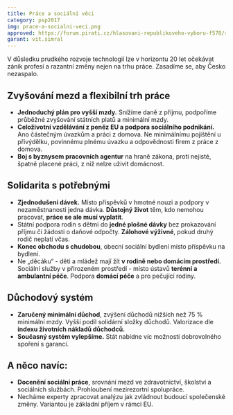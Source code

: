 ```yaml
---
title: Práce a sociální věci
category: psp2017
img: prace-a-socialni-veci.png
approved: https://forum.pirati.cz/hlasovani-republikoveho-vyboru-f578/rv-36-2017-program-2017-prace-a-socialni-veci-r-h-1-k-t37129-10.html
garant: vit.simral
---
```


V důsledku prudkého rozvoje technologií lze v horizontu 20 let očekávat zánik profesí a
razantní změny nejen na trhu práce. Zasadíme se, aby Česko nezaspalo.

## Zvyšování mezd a flexibilní trh práce

* **Jednoduchý plán pro vyšší mzdy.** Snížíme daně z příjmu, podpoříme průběžné
zvyšování státních platů a minimální mzdy.
* **Celoživotní vzdělávání z peněz EU a podpora sociálního podnikání.** Ano částečným
úvazkům a práci z domova. Ne minimálnímu pojištění u přivýdělku, povinnému plnému
úvazku a odpovědnosti firem z práce z domova.
* **Boj s byznysem pracovních agentur** na hraně zákona, proti nejisté, špatně placené
práci, z níž nelze uživit domácnost.

## Solidarita s potřebnými

* **Zjednodušení dávek.** Místo příspěvků v hmotné nouzi a podpory v nezaměstnanosti jedna
dávka. **Důstojný život** těm, kdo nemohou pracovat, **práce se ale musí vyplatit**.
* Státní podpora rodin s dětmi do **jedné plošné dávky** bez prokazování příjmu či žádosti o
daňové odpočty. **Zálohové výživné**, pokud druhý rodič neplatí včas.
* **Konec obchodu s chudobou**, obecní sociální bydlení místo příspěvku na bydlení.
* Ne „děcáku“ - děti a mládež mají žít **v rodině nebo domácím prostředí.** Sociální služby v
přirozeném prostředí - místo ústavů **terénní a ambulantní péče**. Podpora **domácí péče** a
pro pečující rodiny.

## Důchodový systém

* **Zaručený minimální důchod**, zvýšení důchodů nižších než 75 % minimální mzdy. Vyšší
podíl solidární složky důchodů. Valorizace dle **indexu životních nákladů důchodců.**
* **Současný systém vylepšíme.** Stát nabídne víc možností dobrovolného spoření s garancí.

## A něco navíc:

* **Docenění sociální práce**, srovnání mezd ve zdravotnictví, školství a sociálních službách.
Prohloubení mezirezortní spolupráce.
* Necháme experty zpracovat analýzu jak zvládnout budoucí společenské změny. Variantou
je základní příjem v rámci EU.
